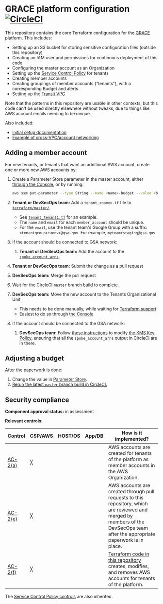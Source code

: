 # GRACE platform configuration [![CircleCI](https://circleci.com/gh/GSA/grace-core.svg?style=svg&circle-token=d0bdc1c9e646280312a4a8254f7c8d4698c8729f)](https://circleci.com/gh/GSA/grace-core)

This repository contains the core Terraform configuration for the [GRACE](https://github.com/gsa/devsecops#readme) platform. This includes:

* Setting up an S3 bucket for storing sensitive configuration files (outside this repository)
* Creating an IAM user and permissions for continuous deployment of this code
* Configuring the master account as an Organization
* Setting up the [Service Control Policy](https://github.com/GSA/security-benchmarks/tree/master/scp) for tenants
* Creating member accounts
* Creating groupings of member accounts ("tenants"), with a corresponding Budget and alerts
* Setting up the [Transit VPC](https://docs.aws.amazon.com/solutions/latest/cisco-based-transit-vpc/welcome.html)

Note that the patterns in this repository are usable in other contexts, but this code can't be used directly elsewhere without tweaks, due to things like AWS account emails needing to be unique.

Also included:

* [Initial setup documentation](SETUP.md)
* [Example of cross-VPC/account networking](terraform/networking)

## Adding a member account

For new tenants, or tenants that want an additional AWS account, create one or more new AWS accounts by:

1. Create a Parameter Store parameter in the master account, either [through the Console](https://console.aws.amazon.com/systems-manager/parameters/?region=us-east-1), or by running:

    ```sh
    aws ssm put-parameter --type String --name <name>-budget --value <budget>
    ```

1. **Tenant or DevSecOps team:** Add a `tenant_<name>.tf` file to [`terraform/master/`](terraform/master).
    * See [`tenant_tenant1.tf`](terraform/master/tenant_tenant1.tf) for an example.
    * The `name` and `email` for each `member_account` should be unique.
    * For the `email`, use the tenant team's Google Group with a suffix: `<tenantgroup>+<env>@gsa.gov`. For example, `myteam+staging@gsa.gov`.
1. If the account should be connected to GSA network:
    1. **Tenant or DevSecOps team:** Add the account to the [`spoke_account_arns`](terraform/master/transit_vpc.tf).
1. **Tenant or DevSecOps team:** Submit the change as a pull request
1. **DevSecOps team:** Merge the pull request
1. Wait for the CircleCI `master` branch build to complete.
1. **DevSecOps team:** Move the new account to the Tenants Organizational Unit
    * This needs to be done manually, while waiting for [Terraform support](https://github.com/terraform-providers/terraform-provider-aws/pull/4405)
    * Easiest to do so through [the Console](https://console.aws.amazon.com/organizations/home)
1. If the account should be connected to the GSA network:
    1. **DevSecOps team:** Follow [these instructions](https://docs.aws.amazon.com/solutions/latest/cisco-based-transit-vpc/appendix-c.html) to modify [the KMS Key Policy](https://console.aws.amazon.com/iam/home?region=us-east-1#/encryptionKeys/us-east-1), ensuring that all the `spoke_account_arns` output in CircleCI are in there.

## Adjusting a budget

After the paperwork is done:

1. Change the value in [Parameter Store](https://console.aws.amazon.com/systems-manager/parameters/?region=us-east-1).
1. [Rerun the latest `master` branch build in CircleCI.](https://circleci.com/gh/GSA/workflows/grace-core/tree/master)

## Security compliance

**Component approval status:** in assessment

**Relevant controls:**

Control | CSP/AWS | HOST/OS | App/DB | How is it implemented?
--- | --- | --- | --- | ---
[AC-2(a)](https://nvd.nist.gov/800-53/Rev4/control/AC-2) | ╳ | | | AWS accounts are created for tenants of the platform as member accounts in the AWS Organization.
[AC-2(e)](https://nvd.nist.gov/800-53/Rev4/control/AC-2) | ╳ | | | AWS accounts are created through pull requests to this repository, which are reviewed and merged by members of the DevSecOps team after the appropriate paperwork is in place.
[AC-2(f)](https://nvd.nist.gov/800-53/Rev4/control/AC-2) | ╳ | | | [Terraform code in this repository](terraform/master/members.tf) creates, modifies, and removes AWS accounts for tenants of the platform.

The [Service Control Policy controls](https://github.com/GSA/security-benchmarks/tree/master/scp#compliance-information) are also inherited.
